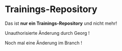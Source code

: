 # Trainings-Repository

Das ist **nur ein Trainings-Repository** und nicht mehr!

Unauthorisierte Änderung durch Georg !

Noch mal eine Änderung im Branch !
